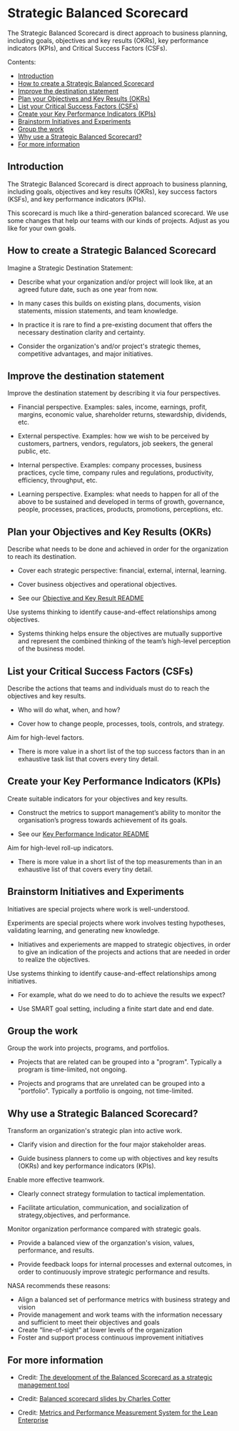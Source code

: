 <!--
  * browser: strategic-balanced-scorecard
  * tracker: f44c30d1b876f8987cf78c727e573542
  * version: 4.2.0
  * updated: 2018-02-24T03:07:24Z
  * contact: Joel Parker Henderson (http://joelparkerhenderson.com)
  * options: commentable
-->

# Strategic Balanced Scorecard

The Strategic Balanced Scorecard is direct approach to business planning, including goals, objectives and key results (OKRs), key performance indicators (KPIs), and Critical Success Factors (CSFs).

Contents:
* [Introduction](#introduction)
* [How to create a Strategic Balanced Scorecard](#how-to-create-a-strategic-balanced-scorecard)
* [Improve the destination statement](#improve-the-destination-statement)
* [Plan your Objectives and Key Results (OKRs)](#plan-your-objectives-and-key-results-okrs-)
* [List your Critical Success Factors (CSFs)](#list-your-critical-success-factors-csfs-)
* [Create your Key Performance Indicators (KPIs)](#create-your-key-performance-indicators-kpis-)
* [Brainstorm Initiatives and Experiments](#brainstorm-initiatives-and-experiments)
* [Group the work](#group-the-work)
* [Why use a Strategic Balanced Scorecard?](#why-use-a-strategic-balanced-scorecard-)
* [For more information](#for-more-information)


## Introduction

The Strategic Balanced Scorecard is direct approach to business planning, including goals, objectives and key results (OKRs), key success factors (KSFs), and key performance indicators (KPIs).

This scorecard is much like a third-generation balanced scorecard. We use some changes that help our teams with our kinds of projects. Adjust as you like for your own goals.


## How to create a Strategic Balanced Scorecard

Imagine a Strategic Destination Statement:

  * Describe what your organization and/or project will look like, at an agreed future date, such as one year from now.

  * In many cases this builds on existing plans, documents, vision statements, mission statements, and team knowledge.

  * In practice it is rare to find a pre-existing document that offers the necessary destination clarity and certainty.

  * Consider the organization's and/or project's strategic themes, competitive advantages, and major initiatives.


## Improve the destination statement

Improve the destination statement by describing it via four perspectives.

  * Financial perspective. Examples: sales, income, earnings, profit, margins, economic value, shareholder returns, stewardship, dividends, etc.

  * External perspective. Examples: how we wish to be perceived by customers, partners, vendors, regulators, job seekers, the general public, etc.

  * Internal perspective. Examples: company processes, business practices, cycle time, company rules and regulations, productivity, efficiency, throughput, etc.

  * Learning perspective. Examples: what needs to happen for all of the above to be sustained and developed in terms of growth, governance, people, processes, practices, products, promotions, perceptions, etc.


## Plan your Objectives and Key Results (OKRs)

Describe what needs to be done and achieved in order for the organization to reach its destination.

* Cover each strategic perspective: financial, external, internal, learning.

* Cover business objectives and operational objectives.

* See our [Objective and Key Result README](https;//github.com/joelparkerhenderson/objective_and_key_result)

Use systems thinking to identify cause-and-effect relationships among objectives.

* Systems thinking helps ensure the objectives are mutually supportive and represent the combined thinking of the team’s high-level perception of the business model.


## List your Critical Success Factors (CSFs)

Describe the actions that teams and individuals must do to reach the objectives and key results.

* Who will do what, when, and how?

* Cover how to change people, processes, tools, controls, and strategy.

Aim for high-level factors.

* There is more value in a short list of the top success factors than in an exhaustive task list that covers every tiny detail.


## Create your Key Performance Indicators (KPIs)

Create suitable indicators for your objectives and key results.

* Construct the metrics to support management’s ability to monitor the organisation’s progress towards achievement of its goals.

* See our [Key Performance Indicator README](https;//github.com/joelparkerhenderson/key_performance_indicator)

Aim for high-level roll-up indicators.

* There is more value in a short list of the top measurements than in an exhaustive list of that covers every tiny detail.


## Brainstorm Initiatives and Experiments

Initiatives are special projects where work is well-understood.

Experiments are special projects where work involves testing hypotheses, validating learning, and generating new knowledge.

  * Initiatives and experiements are mapped to strategic objectives, in order to give an indication of the projects and actions that are needed in order to realize the objectives.

Use systems thinking to identify cause-and-effect relationships among initiatives.

  * For example, what do we need to do to achieve the results we expect?

  * Use SMART goal setting, including a finite start date and end date.


## Group the work

Group the work into projects, programs, and portfolios.

  * Projects that are related can be grouped into a "program". Typically a program is time-limited, not ongoing.

  * Projects and programs that are unrelated can be grouped into a "portfolio". Typically a portfolio is ongoing, not time-limited.


## Why use a Strategic Balanced Scorecard?

Transform an organization's strategic plan into active work.

  * Clarify vision and direction for the four major stakeholder areas.

  * Guide business planners to come up with objectives and key results (OKRs) and key performance indicators (KPIs).

Enable more effective teamwork.

  * Clearly connect strategy formulation to tactical implementation.

  * Facilitate articulation, communication, and socialization of strategy,objectives, and performance.

Monitor organization performance compared with strategic goals.

  * Provide a balanced view of the organzation's vision, values, performance, and results.

  * Provide feedback loops for internal processes and external outcomes, in order to continuously improve strategic performance and results.

NASA recommends these reasons:

* Align a balanced set of performance metrics with business strategy and vision
* Provide management and work teams with the information necessary and sufficient to meet their objectives and goals
* Create “line-of-sight” at lower levels of the organization
* Foster and support process continuous improvement initiatives


## For more information

* Credit: [The development of the Balanced Scorecard as a strategic management tool](https://courses.cs.ut.ee/MTAT.03.243/2015_spring/uploads/Main/BSC.pdf)

* Credit: [Balanced scorecard slides by Charles Cotter](http://www.slideshare.net/CharlesCotter/balanced-scorecard-41321389)

* Credit: [Metrics and Performance Measurement System for the Lean Enterprise](https://ocw.mit.edu/courses/aeronautics-and-astronautics/16-852j-integrating-the-lean-enterprise-fall-2005/lecture-notes/12_metrics.pdf)
